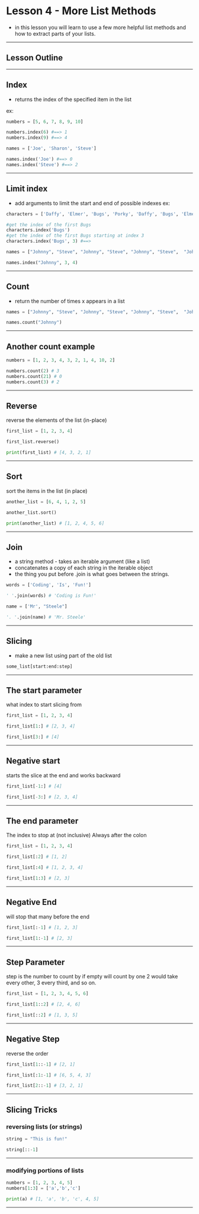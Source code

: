 # Lesson 4 - More List Methods
- in this lesson you will learn to use a few more helpful list methods and how to extract parts of your lists.


----

## Lesson Outline


----

## Index
- returns the index of the specified item in the list

ex:
```python
numbers = [5, 6, 7, 8, 9, 10]

numbers.index(6) #==> 1
numbers.index(9) #==> 4

names = ['Joe', 'Sharon', 'Steve']

names.index('Joe') #==> 0
names.index('Steve') #==> 2

```


----

## Limit index
- add arguments to limit the start and end of possible indexes
ex:
```python
characters = ['Daffy', 'Elmer', 'Bugs', 'Porky', 'Daffy', 'Bugs', 'Elmer']

#get the index of the first Bugs
characters.index('Bugs')
#get the index of the first Bugs starting at index 3
characters.index('Bugs', 3) #==> 

names = ["Johnny", "Steve", "Johnny", "Steve", "Johnny", "Steve",  "Johnny", "Steve", "Johnny", "Steve", "Johnny" ]

names.index("Johnny", 3, 4)
```


----

## Count
- return the number of times x appears in a list

```python
names = ["Johnny", "Steve", "Johnny", "Steve", "Johnny", "Steve",  "Johnny", "Steve", "Johnny", "Steve", "Johnny" ]

names.count("Johnny")
```


----

## Another count example
```python
numbers = [1, 2, 3, 4, 3, 2, 1, 4, 10, 2]

numbers.count(2) # 3
numbers.count(21) # 0
numbers.count(3) # 2
```


----

## Reverse 
reverse the elements of the list (in-place)

```python
first_list = [1, 2, 3, 4]

first_list.reverse()

print(first_list) # [4, 3, 2, 1]
```


----

## Sort
sort the items in the list (in place)
```python
another_list = [6, 4, 1, 2, 5]

another_list.sort()

print(another_list) # [1, 2, 4, 5, 6]
```


----

## Join
- a string method - takes an iterable argument (like a list)
- concatenates a copy of each string in the iterable object
- the thing you put before .join is what goes between the strings.

```python
words = ['Coding', 'Is', 'Fun!']

' '.join(words) # 'Coding is Fun!'

name = ['Mr', "Steele"]

'. '.join(name) # 'Mr. Steele'
```


----

## Slicing
- make a new list using part of the old list

```python
some_list[start:end:step]
```


----

## The start parameter
what index to start slicing from
```python
first_list = [1, 2, 3, 4]

first_list[1:] # [2, 3, 4]

first_list[3:] # [4]
```


----

## Negative start
starts the slice at the end and works backward

```python
first_list[-1:] # [4]

first_list[-3:] # [2, 3, 4]
``` 


----

## The end parameter
The index to stop at  (not inclusive)
Always after the colon

```python
first_list = [1, 2, 3, 4]

first_list[:2] # [1, 2]

first_list[:4] # [1, 2, 3, 4]

first_list[1:3] # [2, 3]
```


----

## Negative End
will stop that many before the end
```python
first_list[:-1] # [1, 2, 3]

first_list[1:-1] # [2, 3]
```


----

## Step Parameter
step is the number to count by
if empty will count by one
2 would take every other, 3 every third, and so on.

```python
first_list = [1, 2, 3, 4, 5, 6]

first_list[1::2] # [2, 4, 6]

first_list[::2] # [1, 3, 5]
```


----


## Negative Step
reverse the order
```python
first_list[1::-1] # [2, 1]

first_list[:1:-1] # [6, 5, 4, 3]

first_list[2::-1] # [3, 2, 1]
```


----

## Slicing Tricks
### reversing lists (or strings)

```python
string = "This is fun!"

string[::-1]
```


----

### modifying portions of lists
```python
numbers = [1, 2, 3, 4, 5]
numbers[1:3] = ['a','b','c']

print(a) # [1, 'a', 'b', 'c', 4, 5]
```


----







